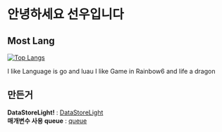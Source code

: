# 안녕하세요 선우입니다



## Most Lang 
[![Top Langs](https://github-readme-stats.vercel.app/api/top-langs/?username=kimpure&langs_count=6&layout=compact&theme=dark)](https://github.com/kimpure/kimpure)

I like Language is go and luau
I like Game in Rainbow6 and life a dragon

## 만든거 
**DataStoreLight!** : <a href="https://github.com">DataStoreLight</a> <br>
**매개변수 사용 queue** : <a href="https://github.com/CavefulGames/kitty/tree/main/kit/queue">queue</a> 
